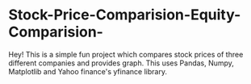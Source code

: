 # Stock-Price-Comparision-Equity-Comparision-
Hey! This is a simple fun project which compares stock prices of three different companies and provides graph. This uses Pandas, Numpy, Matplotlib and Yahoo finance's yfinance library.
